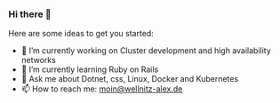 ### Hi there 👋

Here are some ideas to get you started:

- 🔭 I’m currently working on Cluster development and high availability networks
- 🌱 I’m currently learning Ruby on Rails
- 💬 Ask me about Dotnet, css, Linux, Docker and Kubernetes
- 📫 How to reach me: moin@wellnitz-alex.de
